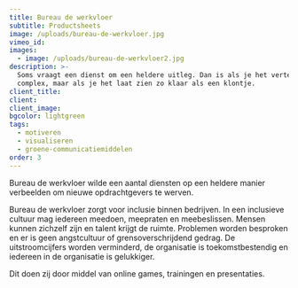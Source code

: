 ```yaml
---
title: Bureau de werkvloer
subtitle: Productsheets
image: /uploads/bureau-de-werkvloer.jpg
vimeo_id:
images:
  - image: /uploads/bureau-de-werkvloer2.jpg
description: >-
  Soms vraagt een dienst om een heldere uitleg. Dan is als je het vertelt
  complex, maar als je het laat zien zo klaar als een klontje. 
client_title:
client:
client_image:
bgcolor: lightgreen
tags:
  - motiveren
  - visualiseren
  - groene-communicatiemiddelen
order: 3
---
```

Bureau de werkvloer wilde een aantal diensten op een heldere manier verbeelden om nieuwe opdrachtgevers te werven.

Bureau de werkvloer zorgt voor inclusie binnen bedrijven. In een inclusieve cultuur mag iedereen meedoen, meepraten en meebeslissen. Mensen kunnen zichzelf zijn en talent krijgt de ruimte. Problemen worden besproken en er is geen angstcultuur of grensoverschrijdend gedrag. De uitstroomcijfers worden verminderd, de organisatie is toekomstbestendig en iedereen in de organisatie is gelukkiger.

Dit doen zij door middel van online games, trainingen en presentaties.&nbsp;
